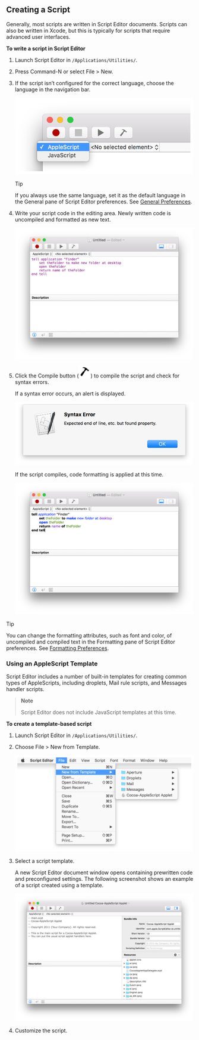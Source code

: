 ## Creating a Script

Generally, most scripts are written in Script Editor documents. Scripts can also be written in Xcode, but this is typically for scripts that require advanced user interfaces.

**To write a script in Script Editor**

1. Launch Script Editor in `/Applications/Utilities/`.
2. Press Command-N or select File > New.
3. If the script isn’t configured for the correct language, choose the language in the navigation bar.

   ![image: ../Art/script-editor_langage_selector_2x.png](Art/script-editor_langage_selector_2x.png)

   Tip

   If you always use the same language, set it as the default language in the General pane of Script Editor preferences. See [General Preferences](ConfigureScriptingPreferences.md#//apple_ref/doc/uid/TP40016239-CH70-SW10).
4. Write your script code in the editing area. Newly written code is uncompiled and formatted as new text.

   ![image: ../Art/scripteditor_uncompiledscript_2x.png](Art/scripteditor_uncompiledscript_2x.png)
5. Click the Compile button (![image: ../Art/icon_compilescript_2x.png](Art/icon_compilescript_2x.png)) to compile the script and check for syntax errors.

   If a syntax error occurs, an alert is displayed.

   ![image: ../Art/scripteditor_syntaxerror_2x.png](Art/scripteditor_syntaxerror_2x.png)

   If the script compiles, code formatting is applied at this time.

   ![image: ../Art/scripteditor_compiledscript_2x.png](Art/scripteditor_compiledscript_2x.png)

Tip

You can change the formatting attributes, such as font and color, of uncompiled and compiled text in the Formatting pane of Script Editor preferences. See [Formatting Preferences](ConfigureScriptingPreferences.md#//apple_ref/doc/uid/TP40016239-CH70-SW11).

### Using an AppleScript Template

Script Editor includes a number of built-in templates for creating common types of AppleScripts, including droplets, Mail rule scripts, and Messages handler scripts.

> **Note**
>
>
> Script Editor does not include JavaScript templates at this time.

**To create a template-based script**

1. Launch Script Editor in `/Applications/Utilities/`.
2. Choose File > New from Template.

   ![image: ../Art/scripteditor_newtemplate_menu_2x.png](Art/scripteditor_newtemplate_menu_2x.png)
3. Select a script template.

   A new Script Editor document window opens containing prewritten code and preconfigured settings. The following screenshot shows an example of a script created using a template.

   ![image: ../Art/scripteditor_asoc_template_2x.png](Art/scripteditor_asoc_template_2x.png)
4. Customize the script.
